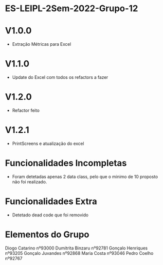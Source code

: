 # ES-LEIPL-2Sem-2022-Grupo-12

# V1.0.0
- Extração Métricas para Excel
# V1.1.0
- Update do Excel com todos os refactors a fazer
# V1.2.0
- Refactor feito 
# V1.2.1
- PrintScreens e atualização do excel

# Funcionalidades Incompletas
- Foram detetadas apenas 2 data class, pelo que o minimo de 10 proposto não foi realizado.

# Funcionalidades Extra
- Detetado dead code que foi removido

# Elementos do Grupo

Diogo Catarino nº93000
Dumitrita Binzaru nº92781
Gonçalo Henriques nº93205
Gonçalo Juvandes nº92868
Maria Costa nº93046
Pedro Coelho nº92767

